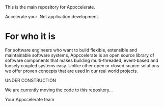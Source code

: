 This is the main repository for Appccelerate.

Accelerate your .Net application development.

For who it is
=============

For software engineers who want to build flexible, extensible and maintainable software systems, Appccelerate is an open source library of software components that makes building multi-threaded, event-based and loosely coupled systems easy. Unlike other open or closed source solutions we offer proven concepts that are used in our real world projects.


UNDER CONSTRUCTION

We are currently moving the code to this repository...

Your Appccelerate team